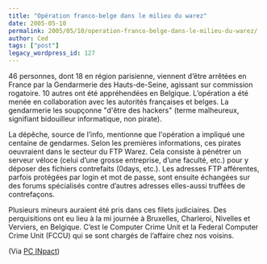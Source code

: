 ```yaml
---
title: "Opération franco-belge dans le milieu du warez"
date: 2005-05-10
permalink: 2005/05/10/operation-franco-belge-dans-le-milieu-du-warez/
author: Ced
tags: ["post"]
legacy_wordpress_id: 127
---
```


46 personnes, dont 18 en région parisienne, viennent d&#8217;être arrêtées en France par la Gendarmerie des Hauts-de-Seine, agissant sur commission rogatoire. 10 autres ont été appréhendées en Belgique. L&#8217;opération a été menée en collaboration avec les autorités françaises et belges. La gendarmerie les soupçonne "d'être des hackers" (terme malheureux, signifiant bidouilleur informatique, non pirate).

<!-- excerpt -->

La dépêche, source de l&#8217;info, mentionne que l'opération a impliqué une centaine de gendarmes. Selon les premières informations, ces pirates oeuvraient dans le secteur du FTP Warez. Cela consiste à pénétrer un serveur véloce (celui d&#8217;une grosse entreprise, d&#8217;une faculté, etc.) pour y déposer des fichiers contrefaits (0days, etc.). Les adresses FTP afférentes, parfois protégées par login et mot de passe, sont ensuite échangées sur des forums spécialisés contre d&#8217;autres adresses elles-aussi truffées de contrefaçons.

Plusieurs mineurs auraient été pris dans ces filets judiciaires. Des perquisitions ont eu lieu à la mi journée à Bruxelles, Charleroi, Nivelles et Verviers, en Belgique. C&#8217;est le Computer Crime Unit et la Federal Computer Crime Unit (FCCU) qui se sont chargés de l&#8217;affaire chez nos voisins.

(Via <a href="http://www.pcinpact.com/actu/news/Operation_francobelge_dans_le_milieu_du_warez.htm" hreflang="fr">PC INpact</a>)
